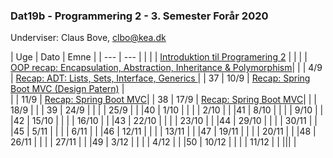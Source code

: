 ### Dat19b - Programmering 2 - 3. Semester Forår 2020
Underviser: Claus Bove, clbo@kea.dk


| Uge | Dato | Emne | 
| --- | --- |
| | | [Introduktion til Programering 2](w35_intro.md) | 
| | | [OOP recap: Encapsulation, Abstraction, Inheritance & Polymorphism](w36_recap_oop.md)|
|     	| 4/9 	| [Recap: ADT: Lists, Sets, Interface, Generics ](w36_recap_adt_datastr_interf_gen.md)| 
| 37  	| 10/9 	| [Recap: Spring Boot MVC (Design Patern)](w37_recap_mvc_dp.md) |  
|	| 11/9 	| [Recap: Spring Boot MVC](w37_recap_mvc.md)|
| 38 	| 17/9 	| [Recap: Spring Boot MVC](w38_recap_mvc.md)|
|  	| 18/9 	| | 
| 39 	| 24/9 	| |
|  	| 25/9 	| |
|40  	| 1/10 	| |
|  	| 2/10 	| | 
|41  	| 8/10 	| |
|  	| 9/10 	| | 
|42  	| 15/10 | |
|  	| 16/10 | |
|43	| 22/10	|	|
|	| 23/10	|	|
|44	| 29/10	|	|
|	| 30/11	|	|
|45	| 5/11	|	|
|	| 6/11	|	|
|46	| 12/11	|	|
| 	| 13/11	|	|
|47	| 19/11	|	|
|	| 20/11	|	|
|48	| 26/11 | 	|
| 	| 27/11	|	|
|49	| 3/12 	| 	|
| 	| 4/12	|	|
|50	| 10/12 | 	|
| 	| 11/12	|	|
||| 	|



<script>  

var dates = [
	{week:35, date: 28/8},
	{week:36, date:	3/9 },
	{week: '' ,  date:	4/9 },
	{week:37, date:	10/9 },
	{week: ''	, date:11/9 	},
	{week:38, date:	17/9 	},
	{week: '' , date:	18/9 	 },
	{week:39, date:	24/9 	 },
	{week: '' ,date:	25/9 	 },
	{week:40, date:	1/10 	 },
	{week: '' , date:	2/10 	 },
	{week:41, date:	8/10 	 },
	{week: '' , date:	9/10 	 },
	{week:42, date:	15/10 	 },
	{week:'' , date:	16/10 	 },
	{week:43, date:	22/10 	 },
	{week:'' , date:	23/10 	 },
	{week:44, date:	29/10 	 },
	{week:''  ,date:	30/11 	 },
	{week:45, date:	5/11 	 },
	{week:''  ,date:	6/11 	 },
	{week:46, date:	12/11 	 },
	{week:''  ,date:	13/11 	 },
	{week:47, date:	19/11 	 },
	{week:'' , date:	20/11 	 },
	{week:48, date:	26/11 	 },
	{week:''  ,date:	27/11 	 },
	{week:49, date:	3/12 	 },
	{week:''  ,date:	4/12 	 },
	{week:50, date:	10/12 	 },
	{week:''  ,date:	11/12 	 },
	{week:51, date:	17/12 	 }

]
var table = document.getElementsByTagName("table");  
console.log(table);
var tbody = document.getElementsByTagName("tbody")
console.log(tbody)
var rows = document.getElementsByTagName("tr");  
console.log(rows)
for(i = 1; i < rows.length; i++){  
  var tds = rows[i].getElementsByTagName("td"); 
  tds[0].innerHTML= dates[i-1].week;
  tds[1].innerHTML= dates[i-1].date;
}
</script>
